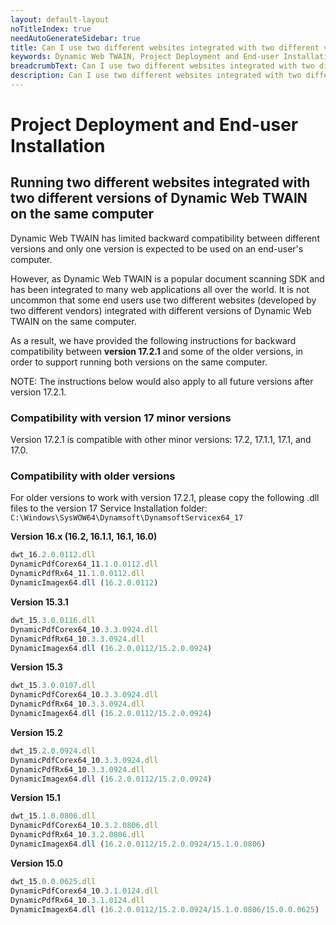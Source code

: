 ```yaml
---
layout: default-layout
noTitleIndex: true
needAutoGenerateSidebar: true
title: Can I use two different websites integrated with two different versions of Dynamic Web TWAIN on the same computer?
keywords: Dynamic Web TWAIN, Project Deployment and End-user Installation, backward compatibility, two different versions
breadcrumbText: Can I use two different websites integrated with two different versions of Dynamic Web TWAIN on the same computer?
description: Can I use two different websites integrated with two different versions of Dynamic Web TWAIN on the same computer?
---
```


# Project Deployment and End-user Installation

## Running two different websites integrated with two different versions of Dynamic Web TWAIN on the same computer

Dynamic Web TWAIN has limited backward compatibility between different versions and only one version is expected to be used on an end-user's computer.

However, as Dynamic Web TWAIN is a popular document scanning SDK and has been integrated to many web applications all over the world. It is not uncommon that some end users use two different websites (developed by two different vendors) integrated with different versions of Dynamic Web TWAIN on the same computer.

As a result, we have provided the following instructions for backward compatibility between **version 17.2.1** and some of the older versions, in order to support running both versions on the same computer.

NOTE: The instructions below would also apply to all future versions after version 17.2.1.

### Compatibility with version 17 minor versions

Version 17.2.1 is compatible with other minor versions: 17.2, 17.1.1, 17.1, and 17.0.

### Compatibility with older versions
For older versions to work with version 17.2.1, please copy the following .dll files to the version 17 Service Installation folder: `C:\Windows\SysWOW64\Dynamsoft\DynamsoftServicex64_17`

**Version 16.x (16.2, 16.1.1,  16.1, 16.0)**
```javascript
dwt_16.2.0.0112.dll
DynamicPdfCorex64_11.1.0.0112.dll
DynamicPdfRx64_11.1.0.0112.dll
DynamicImagex64.dll (16.2.0.0112)
```

**Version 15.3.1**
```javascript
dwt_15.3.0.0116.dll
DynamicPdfCorex64_10.3.3.0924.dll
DynamicPdfRx64_10.3.3.0924.dll
DynamicImagex64.dll (16.2.0.0112/15.2.0.0924)
```

**Version 15.3**
```javascript
dwt_15.3.0.0107.dll
DynamicPdfCorex64_10.3.3.0924.dll
DynamicPdfRx64_10.3.3.0924.dll
DynamicImagex64.dll (16.2.0.0112/15.2.0.0924)
```

**Version 15.2**
```javascript
dwt_15.2.0.0924.dll
DynamicPdfCorex64_10.3.3.0924.dll
DynamicPdfRx64_10.3.3.0924.dll
DynamicImagex64.dll (16.2.0.0112/15.2.0.0924)
```

**Version 15.1**
```javascript
dwt_15.1.0.0806.dll
DynamicPdfCorex64_10.3.2.0806.dll
DynamicPdfRx64_10.3.2.0806.dll
DynamicImagex64.dll (16.2.0.0112/15.2.0.0924/15.1.0.0806)
```

**Version 15.0**
```javascript
dwt_15.0.0.0625.dll
DynamicPdfCorex64_10.3.1.0124.dll
DynamicPdfRx64_10.3.1.0124.dll
DynamicImagex64.dll (16.2.0.0112/15.2.0.0924/15.1.0.0806/15.0.0.0625)
```